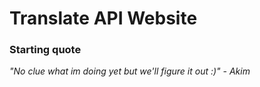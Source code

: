# Translate API Website

### Starting quote
*"No clue what im doing yet but we'll figure it out :)" - Akim*
